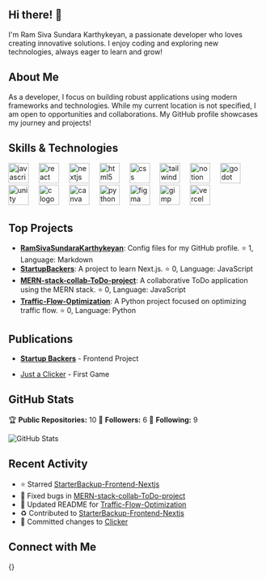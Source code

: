 ## Hi there! 👋

I'm Ram Siva Sundara Karthykeyan, a passionate developer who loves creating innovative solutions. I enjoy coding and exploring new technologies, always eager to learn and grow!

## About Me

As a developer, I focus on building robust applications using modern frameworks and technologies. While my current location is not specified, I am open to opportunities and collaborations. My GitHub profile showcases my journey and projects!

## Skills & Technologies

<div align="left">
  <img src="https://img.shields.io/badge/JavaScript-F7DF1E?logo=javascript&logoColor=black&style=for-the-badge" height="40" alt="javascript logo"  />
  <img width="12" />
  <img src="https://img.shields.io/badge/React-61DAFB?logo=react&logoColor=black&style=for-the-badge" height="40" alt="react logo"  />
  <img width="12" />
  <img src="https://img.shields.io/badge/Next.js-000000?logo=nextdotjs&logoColor=white&style=for-the-badge" height="40" alt="nextjs logo"  />
  <img width="12" />
  <img src="https://img.shields.io/badge/HTML5-E34F26?logo=html5&logoColor=white&style=for-the-badge" height="40" alt="html5 logo"  />
  <img width="12" />
  <img src="https://img.shields.io/badge/CSS-1572B6?logo=css&logoColor=white&style=for-the-badge" height="40" alt="css logo"  />
  <img width="12" />
  <img src="https://img.shields.io/badge/Tailwind CSS-06B6D4?logo=tailwindcss&logoColor=black&style=for-the-badge" height="40" alt="tailwindcss logo"  />
  <img width="12" />
  <img src="https://img.shields.io/badge/Notion-000000?logo=notion&logoColor=white&style=for-the-badge" height="40" alt="notion logo"  />
  <img width="12" />
  <img src="https://img.shields.io/badge/Godot Engine-478CBF?logo=godotengine&logoColor=white&style=for-the-badge" height="40" alt="godot logo"  />
  <img width="12" />
  <img src="https://img.shields.io/badge/Unity-FFFFFF?logo=unity&logoColor=black&style=for-the-badge" height="40" alt="unity logo"  />
  <img width="12" />
  <img src="https://img.shields.io/badge/C-A8B9CC?logo=c&logoColor=black&style=for-the-badge" height="40" alt="c logo"  />
  <img width="12" />
  <img src="https://img.shields.io/badge/Canva-00C4CC?logo=canva&logoColor=black&style=for-the-badge" height="40" alt="canva logo"  />
  <img width="12" />
  <img src="https://img.shields.io/badge/Python-3776AB?logo=python&logoColor=white&style=for-the-badge" height="40" alt="python logo"  />
  <img width="12" />
  <img src="https://img.shields.io/badge/Figma-F24E1E?logo=figma&logoColor=white&style=for-the-badge" height="40" alt="figma logo"  />
  <img width="12" />
  <img src="https://img.shields.io/badge/GIMP-5C5543?logo=gimp&logoColor=white&style=for-the-badge" height="40" alt="gimp logo"  />
  <img width="12" />
  <img src="https://img.shields.io/badge/Vercel-000000?logo=vercel&logoColor=white&style=for-the-badge" height="40" alt="vercel logo"  />
</div>

## Top Projects

- [**RamSivaSundaraKarthykeyan**](https://github.com/RamSivaSundaraKarthykeyan/RamSivaSundaraKarthykeyan): Config files for my GitHub profile. ⭐ 1, Language: Markdown
- [**StartupBackers**](https://github.com/RamSivaSundaraKarthykeyan/StarterBackup-Frontend-Nextjs): A project to learn Next.js. ⭐ 0, Language: JavaScript
- [**MERN-stack-collab-ToDo-project**](https://github.com/RamSivaSundaraKarthykeyan/MERN-stack-collab-ToDo-project): A collaborative ToDo application using the MERN stack. ⭐ 0, Language: JavaScript
- [**Traffic-Flow-Optimization**](https://github.com/RamSivaSundaraKarthykeyan/Traffic-Flow-Optimization): A Python project focused on optimizing traffic flow. ⭐ 0, Language: Python

## Publications

- [**Startup Backers**](https://starter-backup-frontend-nextjs.vercel.app/) - Frontend Project

- [Just a Clicker](https://ramsivasundarakarthykeyan.itch.io/just-a-clicker) - First Game

## GitHub Stats

🏆 **Public Repositories:** 10
👥 **Followers:** 6
🔗 **Following:** 9

![GitHub Stats](https://github-readme-stats.vercel.app/api?username=RamSivaSundaraKarthykeyan&show_icons=true&theme=radical)

## Recent Activity

- ⭐ Starred [StarterBackup-Frontend-Nextjs](https://github.com/RamSivaSundaraKarthykeyan/StarterBackup-Frontend-Nextjs)
- 🐛 Fixed bugs in [MERN-stack-collab-ToDo-project](https://github.com/RamSivaSundaraKarthykeyan/MERN-stack-collab-ToDo-project)
- 📝 Updated README for [Traffic-Flow-Optimization](https://github.com/RamSivaSundaraKarthykeyan/Traffic-Flow-Optimization)
- ♻️ Contributed to [StarterBackup-Frontend-Nextjs](https://github.com/RamSivaSundaraKarthykeyan/StarterBackup-Frontend-Nextjs)
- 🔄 Committed changes to [Clicker](https://github.com/RamSivaSundaraKarthykeyan/Clicker)

## Connect with Me

{}
